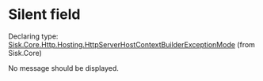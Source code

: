 <!--

Copyrights 2023 Sisk Framework - CypherPotato
Published under MIT license

!!! DO NOT EDIT THIS FILE !!!
This file was generated by a tool in the Sisk package. To edit the information in this documentation,
edit the XML documentation present in the Sisk source code.

-->


# Silent field

Declaring type: [Sisk.Core.Http.Hosting.HttpServerHostContextBuilderExceptionMode](/read?q=/contents/spec/Sisk.Core.Http.Hosting.HttpServerHostContextBuilderExceptionMode.md) (from Sisk.Core)


No message should be displayed.

